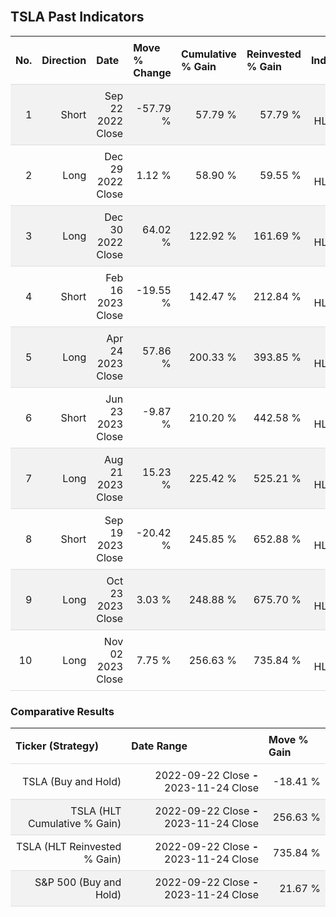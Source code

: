 
<style>
.hits {
            border-collapse: collapse;
            width: 100%;
        }
        .hits th, td {
            padding: 8px;
            border-bottom: 1px solid #ddd;
        }
        
        .hits td {text-align: right;}
        .hits th {text-align: left;}
        
        .hits tr:nth-child(even) {
            background-color: #f2f2f2;
        }
        
        .chartCol {
            width: 50%;
            float: left;
            padding: 20px;
        }  
</style>
    
<br>

## TSLA Past Indicators

<table class="hits">
    <tr>
        <th>No.</th>
        <th>Direction</th>
        <th>Date</th>
        <th>Move % Change</th>
        <th>Cumulative % Gain</th>
        <th>Reinvested % Gain</th>
        <th>Indicator</th>
      </tr>
    <tr>
        <td>1</td>
        <td>Short</td>
        <td>Sep 22 2022 Close</td>
        <td>-57.79 %</td>
        <td>57.79 %</td>
        <td>57.79 %</td>
        <td>Short HLT 104</td>
    </tr>
    <tr>
        <td>2</td>
        <td>Long</td>
        <td>Dec 29 2022 Close</td>
        <td>1.12 %</td>
        <td>58.90 %</td>
        <td>59.55 %</td>
        <td>Long HLT 123</td>
    </tr>
    <tr>
        <td>3</td>
        <td>Long</td>
        <td>Dec 30 2022 Close</td>
        <td>64.02 %</td>
        <td>122.92 %</td>
        <td>161.69 %</td>
        <td>Long HLT 105</td>
    </tr>
    <tr>
        <td>4</td>
        <td>Short</td>
        <td>Feb 16 2023 Close</td>
        <td>-19.55 %</td>
        <td>142.47 %</td>
        <td>212.84 %</td>
        <td>Short HLT 103</td>
    </tr>
    <tr>
        <td>5</td>
        <td>Long</td>
        <td>Apr 24 2023 Close</td>
        <td>57.86 %</td>
        <td>200.33 %</td>
        <td>393.85 %</td>
        <td>Long HLT 147</td>
    </tr>
    <tr>
        <td>6</td>
        <td>Short</td>
        <td>Jun 23 2023 Close</td>
        <td>-9.87 %</td>
        <td>210.20 %</td>
        <td>442.58 %</td>
        <td>Short HLT 106</td>
    </tr>
    <tr>
        <td>7</td>
        <td>Long</td>
        <td>Aug 21 2023 Close</td>
        <td>15.23 %</td>
        <td>225.42 %</td>
        <td>525.21 %</td>
        <td>Long HLT 123</td>
    </tr>
    <tr>
        <td>8</td>
        <td>Short</td>
        <td>Sep 19 2023 Close</td>
        <td>-20.42 %</td>
        <td>245.85 %</td>
        <td>652.88 %</td>
        <td>Short HLT 201</td>
    </tr>
    <tr>
        <td>9</td>
        <td>Long</td>
        <td>Oct 23 2023 Close</td>
        <td>3.03 %</td>
        <td>248.88 %</td>
        <td>675.70 %</td>
        <td>Long HLT 647</td>
    </tr>
    <tr>
        <td>10</td>
        <td>Long</td>
        <td>Nov 02 2023 Close</td>
        <td>7.75 %</td>
        <td>256.63 %</td>
        <td>735.84 %</td>
        <td>Long HLT 108</td>
    </tr>
    
</table>

### Comparative Results

<table class="hits">
    <thead>
        <th>Ticker (Strategy)</th>
        <th>Date Range</th>
        <th>Move % Gain</th>
    </thead>
    <tbody>
        <tr>
            <td>TSLA (Buy and Hold)</td>
            <td>2022-09-22 Close <b>-</b> 2023-11-24 Close</td>
            <td>-18.41 %</td>
        </tr>
        <tr>
            <td>TSLA (HLT Cumulative % Gain)</td>
            <td>2022-09-22 Close <b>-</b> 2023-11-24 Close</td>
            <td>256.63 %</td>
        </tr>
        <tr>
            <td>TSLA (HLT Reinvested % Gain)</td>
            <td>2022-09-22 Close <b>-</b> 2023-11-24 Close</td>
            <td>735.84 %</td>
        </tr>
        <tr>
            <td>S&P 500 (Buy and Hold)</td>
            <td>2022-09-22 Close <b>-</b> 2023-11-24 Close</td>
            <td>21.67 %</td>
        </tr>
    </tbody>
</table>
<br>
<br>